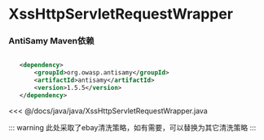 # XssHttpServletRequestWrapper

### AntiSamy Maven依赖

```xml

   <dependency>
       <groupId>org.owasp.antisamy</groupId>
       <artifactId>antisamy</artifactId>
       <version>1.5.5</version>
   </dependency>

```
<<< @/docs/java/java/XssHttpServletRequestWrapper.java


::: warning
此处采取了ebay清洗策略，如有需要，可以替换为其它清洗策略
:::
